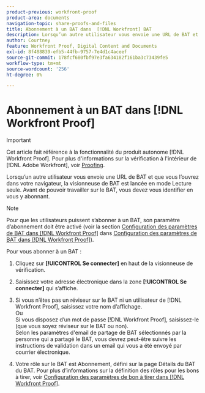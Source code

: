 ```yaml
---
product-previous: workfront-proof
product-area: documents
navigation-topic: share-proofs-and-files
title: Abonnement à un BAT dans  [!DNL Workfront] BAT
description: Lorsqu’un autre utilisateur vous envoie une URL de BAT et que vous l’ouvrez dans votre navigateur, la visionneuse de BAT est lancée en mode Lecture seule. Avant de pouvoir travailler sur le BAT, vous devez vous identifier en vous y abonnant.
author: Courtney
feature: Workfront Proof, Digital Content and Documents
exl-id: 8f488839-efb5-44fb-9757-7e4d1c4aceef
source-git-commit: 178fcf680fbf97e3fa634182f161ba3c73439fe5
workflow-type: tm+mt
source-wordcount: '256'
ht-degree: 0%

---
```


# Abonnement à un BAT dans [!DNL Workfront Proof]

>[!IMPORTANT]
>
>Cet article fait référence à la fonctionnalité du produit autonome [!DNL Workfront Proof]. Pour plus d&#39;informations sur la vérification à l&#39;intérieur de [!DNL Adobe Workfront], voir [Proofing](../../../review-and-approve-work/proofing/proofing.md).

Lorsqu’un autre utilisateur vous envoie une URL de BAT et que vous l’ouvrez dans votre navigateur, la visionneuse de BAT est lancée en mode Lecture seule. Avant de pouvoir travailler sur le BAT, vous devez vous identifier en vous y abonnant.

>[!NOTE]
>
>Pour que les utilisateurs puissent s’abonner à un BAT, son paramètre d’abonnement doit être activé (voir la section [Configuration des paramètres de BAT dans [!DNL Workfront Proof]](../../../workfront-proof/wp-work-proofsfiles/manage-your-work/configure-proof-settings.md) dans [Configuration des paramètres de BAT dans [!DNL Workfront Proof]](../../../workfront-proof/wp-work-proofsfiles/manage-your-work/configure-proof-settings.md)).

Pour vous abonner à un BAT :

1. Cliquez sur **[!UICONTROL Se connecter]** en haut de la visionneuse de vérification.
1. Saisissez votre adresse électronique dans la zone **[!UICONTROL Se connecter]** qui s’affiche.
1. Si vous n’êtes pas un réviseur sur le BAT ni un utilisateur de [!DNL Workfront Proof], saisissez votre nom d’affichage.\
   Ou\
   Si vous disposez d’un mot de passe [!DNL Workfront Proof], saisissez-le (que vous soyez réviseur sur le BAT ou non).\
   Selon les paramètres d&#39;email de partage de BAT sélectionnés par la personne qui a partagé le BAT, vous devrez peut-être suivre les instructions de validation dans un email qui vous a été envoyé par courrier électronique.

1. Votre rôle sur le BAT est Abonnement, défini sur la page Détails du BAT du BAT. Pour plus d’informations sur la définition des rôles pour les bons à tirer, voir [Configuration des paramètres de bon à tirer dans [!DNL Workfront Proof]](../../../workfront-proof/wp-work-proofsfiles/manage-your-work/configure-proof-settings.md).
